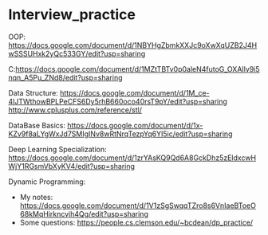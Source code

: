 # Interview_practice
OOP: https://docs.google.com/document/d/1NBYHgZbmkXXJc9oXwXqUZB2J4HwSSSUHxk2yQc533GY/edit?usp=sharing

C:https://docs.google.com/document/d/1MZtTBTv0p0aleN4futoG_OXAIly9i5nqn_A5Pu_ZNd8/edit?usp=sharing

Data Structure:
https://docs.google.com/document/d/1M_ce-4lJTWthowBPLPeCFS6Dy5rhB660oco40rsT9pY/edit?usp=sharing
http://www.cplusplus.com/reference/stl/

DataBase Basics:
https://docs.google.com/document/d/1x-KZv9f8aLYgWxJd7SMIgINv8wRtNrqTezpYq6YI5ic/edit?usp=sharing

Deep Learning Specialization: https://docs.google.com/document/d/1zrYAsKQ9Qd6A8GckDhz5zEldxcwHWjY1RGsmVbXyKV4/edit?usp=sharing

Dynamic Programming:
- My notes: https://docs.google.com/document/d/1V1zSgSwqqTZro8s6VnIaeBToeO68kMqHirkncvjh4Qg/edit?usp=sharing
- Some questions: https://people.cs.clemson.edu/~bcdean/dp_practice/
